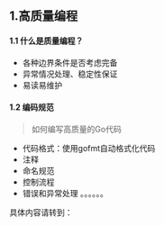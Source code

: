 ## 1.高质量编程

#### 1.1 什么是质量编程？

* 各种边界条件是否考虑完备
* 异常情况处理、稳定性保证
* 易读易维护

#### 1.2 编码规范

> 如何编写高质量的Go代码
>

* 代码格式：使用gofmt自动格式化代码
* 注释
* 命名规范
* 控制流程
* 错误和异常处理
。。。。。。

具体内容请转到：[](https://juejin.cn/post/7097523165819043847)